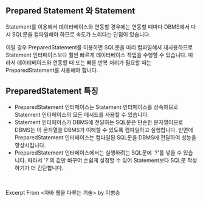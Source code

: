 ## Prepared Statement 와 Statement

Statement를 이용해서 데이터베이스와 연동할 경우에는 연동할 때마다 DBMS에서 다시 SQL문을 컴파일해야 하므로 속도가 느리다는 단점이 있습니다.

이럴 경우 PreparedStatement를 이용하면 SQL문을 미리 컴파일해서 재사용하므로 Statement 인터페이스보다 훨씬 빠르게 데이터베이스 작업을 수행할 수 있습니다. 따라서 데이터베이스와 연동할 때 또는 빠른 반복 처리가 필요할 때는 PreparedStatement를 사용해야 합니다.

## PreparedStatement 특징
- PreparedStatement 인터페이스는 Statement 인터페이스를 상속하므로 Statement 인터페이스의 모든 메서드를 사용할 수 있습니다.
- Statement 인터페이스가 DBMS에 전달하는 SQL문은 단순한 문자열이므로 DBMS는 이 문자열을 DBMS가 이해할 수 있도록 컴파일하고 실행합니다. 반면에 PreparedStatement 인터페이스는 컴파일된 SQL문을 DBMS에 전달하여 성능을 향상시킵니다.
- PreparedStatement 인터페이스에서는 실행하려는 SQL문에 '?'를 넣을 수 있습니다. 따라서 '?'의 값만 바꾸어 손쉽게 설정할 수 있어 Statement보다 SQL문 작성하기가 더 간단합니다.


<br />

Excerpt From <자바 웹을 다루는 기술> by 이병승